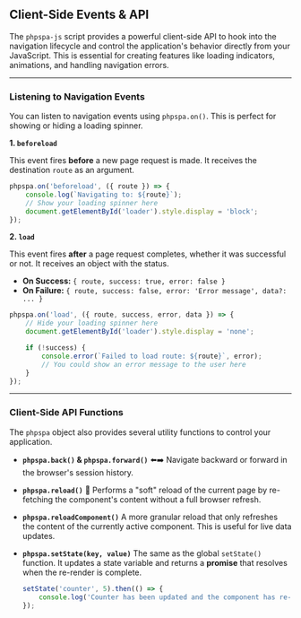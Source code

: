 ## Client-Side Events & API

The `phpspa-js` script provides a powerful client-side API to hook into the navigation lifecycle and control the application's behavior directly from your JavaScript. This is essential for creating features like loading indicators, animations, and handling navigation errors.

-----

### Listening to Navigation Events

You can listen to navigation events using `phpspa.on()`. This is perfect for showing or hiding a loading spinner.

**1. `beforeload`**

This event fires **before** a new page request is made. It receives the destination `route` as an argument.

```javascript
phpspa.on('beforeload', ({ route }) => {
    console.log(`Navigating to: ${route}`);
    // Show your loading spinner here
    document.getElementById('loader').style.display = 'block';
});
```

**2. `load`**

This event fires **after** a page request completes, whether it was successful or not. It receives an object with the status.

  * **On Success:** `{ route, success: true, error: false }`
  * **On Failure:** `{ route, success: false, error: 'Error message', data?: ... }`

<!-- end list -->

```javascript
phpspa.on('load', ({ route, success, error, data }) => {
    // Hide your loading spinner here
    document.getElementById('loader').style.display = 'none';

    if (!success) {
        console.error(`Failed to load route: ${route}`, error);
        // You could show an error message to the user here
    }
});
```

-----

### Client-Side API Functions

The `phpspa` object also provides several utility functions to control your application.

  * **`phpspa.back()` & `phpspa.forward()`** ⬅️➡️
    Navigate backward or forward in the browser's session history.

  * **`phpspa.reload()`** 🔄
    Performs a "soft" reload of the current page by re-fetching the component's content without a full browser refresh.

  * **`phpspa.reloadComponent()`**
    A more granular reload that only refreshes the content of the currently active component. This is useful for live data updates.

  * **`phpspa.setState(key, value)`**
    The same as the global `setState()` function. It updates a state variable and returns a **promise** that resolves when the re-render is complete.

    ```javascript
    setState('counter', 5).then(() => {
        console.log('Counter has been updated and the component has re-rendered!');
    });
    ```